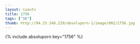 ```yaml
--- 
layout: sieutv
title: 1756
tags: ["1k"]
thumb: http://94.23.248.219/absoluporn-1/image/002/1756.jpg
---
```

{% include absoluporn key="1756" %} 
